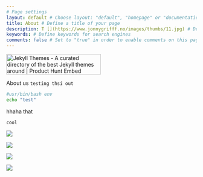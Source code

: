 ```yaml
---
# Page settings
layout: default # Choose layout: "default", "homepage" or "documentation-archive"
title: About # Define a title of your page
description: T [](https://www.jonnygrifff.no/images/thumbs/11.jpg) # Define a description of your page
keywords: # Define keywords for search engines
comments: false # Set to "true" in order to enable comments on this page. Make sure you properly setup "disqus_forum_shortname" variable in "_config.yml"
---
```


<a href="https://www.producthunt.com/posts/jekyll-themes-2?utm_source=badge-featured&utm_medium=badge&utm_souce=badge-jekyll-themes-2" target="_blank"><img src="https://api.producthunt.com/widgets/embed-image/v1/featured.svg?post_id=139520&theme=light" alt="Jekyll Themes - A curated directory of the best Jekyll themes around | Product Hunt Embed" style="width: 250px; height: 54px;" width="250px" height="54px" /></a>

About us
`testing thsi out`

```bash
#usr/bin/bash env
echo "test"
```

hhaha that 
```
cool
```
![](https://www.jonnygrifff.no/images/thumbs/11.jpg)

![](https://www.jonnygrifff.no/images/thumbs/10.jpg)

![](https://www.jonnygrifff.no/images/thumbs/08.jpg)

![](https://www.jonnygrifff.no/images/thumbs/11.jpg)